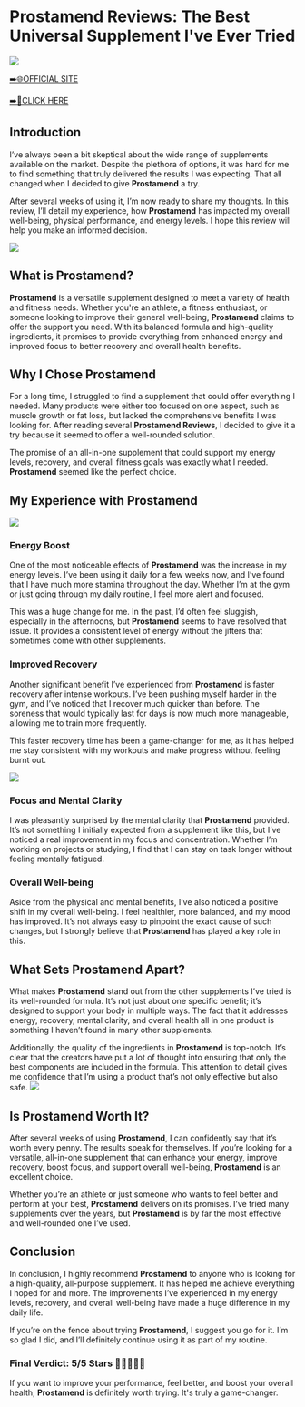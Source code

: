 # Prostamend Reviews: The Best Universal Supplement I've Ever Tried

[![](https://static.vecteezy.com/system/resources/thumbnails/019/896/014/small/buy-now-gradient-button-with-cart-symbol-buy-now-illustration-png.png)](https://edetoop.top/lander/sugarpreland-1/prostamend.html) 

[➡️🌐OFFICIAL SITE](https://edetoop.top/lander/sugarpreland-1/prostamend.html) 

[➡️🔗CLICK HERE](https://edetoop.top/lander/sugarpreland-1/prostamend.html) 


## Introduction

I’ve always been a bit skeptical about the wide range of supplements available on the market. Despite the plethora of options, it was hard for me to find something that truly delivered the results I was expecting. That all changed when I decided to give **Prostamend** a try.

After several weeks of using it, I’m now ready to share my thoughts. In this review, I’ll detail my experience, how **Prostamend** has impacted my overall well-being, physical performance, and energy levels. I hope this review will help you make an informed decision. 

[![](https://wallpapers.com/images/hd/red-order-now-button-udg4jcj4arvn8b0n-2.png)](https://edetoop.top/lander/sugarpreland-1/prostamend.html)  

## What is Prostamend?

**Prostamend** is a versatile supplement designed to meet a variety of health and fitness needs. Whether you're an athlete, a fitness enthusiast, or someone looking to improve their general well-being, **Prostamend** claims to offer the support you need. With its balanced formula and high-quality ingredients, it promises to provide everything from enhanced energy and improved focus to better recovery and overall health benefits.

## Why I Chose Prostamend

For a long time, I struggled to find a supplement that could offer everything I needed. Many products were either too focused on one aspect, such as muscle growth or fat loss, but lacked the comprehensive benefits I was looking for. After reading several **Prostamend Reviews**, I decided to give it a try because it seemed to offer a well-rounded solution.

The promise of an all-in-one supplement that could support my energy levels, recovery, and overall fitness goals was exactly what I needed. **Prostamend** seemed like the perfect choice.

## My Experience with Prostamend

[![](https://static.vecteezy.com/system/resources/thumbnails/019/896/014/small/buy-now-gradient-button-with-cart-symbol-buy-now-illustration-png.png)](https://edetoop.top/lander/sugarpreland-1/prostamend.html)

### Energy Boost

One of the most noticeable effects of **Prostamend** was the increase in my energy levels. I’ve been using it daily for a few weeks now, and I’ve found that I have much more stamina throughout the day. Whether I’m at the gym or just going through my daily routine, I feel more alert and focused.

This was a huge change for me. In the past, I’d often feel sluggish, especially in the afternoons, but **Prostamend** seems to have resolved that issue. It provides a consistent level of energy without the jitters that sometimes come with other supplements.

### Improved Recovery

Another significant benefit I’ve experienced from **Prostamend** is faster recovery after intense workouts. I’ve been pushing myself harder in the gym, and I’ve noticed that I recover much quicker than before. The soreness that would typically last for days is now much more manageable, allowing me to train more frequently.

This faster recovery time has been a game-changer for me, as it has helped me stay consistent with my workouts and make progress without feeling burnt out.

[![](https://wallpapers.com/images/hd/red-order-now-button-udg4jcj4arvn8b0n-2.png)](https://edetoop.top/lander/sugarpreland-1/prostamend.html)  

### Focus and Mental Clarity

I was pleasantly surprised by the mental clarity that **Prostamend** provided. It’s not something I initially expected from a supplement like this, but I’ve noticed a real improvement in my focus and concentration. Whether I’m working on projects or studying, I find that I can stay on task longer without feeling mentally fatigued.

### Overall Well-being

Aside from the physical and mental benefits, I’ve also noticed a positive shift in my overall well-being. I feel healthier, more balanced, and my mood has improved. It’s not always easy to pinpoint the exact cause of such changes, but I strongly believe that **Prostamend** has played a key role in this.

## What Sets Prostamend Apart?

What makes **Prostamend** stand out from the other supplements I’ve tried is its well-rounded formula. It’s not just about one specific benefit; it’s designed to support your body in multiple ways. The fact that it addresses energy, recovery, mental clarity, and overall health all in one product is something I haven’t found in many other supplements.

Additionally, the quality of the ingredients in **Prostamend** is top-notch. It’s clear that the creators have put a lot of thought into ensuring that only the best components are included in the formula. This attention to detail gives me confidence that I’m using a product that’s not only effective but also safe.
[![](https://static.vecteezy.com/system/resources/thumbnails/019/896/014/small/buy-now-gradient-button-with-cart-symbol-buy-now-illustration-png.png)](https://edetoop.top/lander/sugarpreland-1/prostamend.html)
## Is Prostamend Worth It?

After several weeks of using **Prostamend**, I can confidently say that it’s worth every penny. The results speak for themselves. If you’re looking for a versatile, all-in-one supplement that can enhance your energy, improve recovery, boost focus, and support overall well-being, **Prostamend** is an excellent choice.

Whether you’re an athlete or just someone who wants to feel better and perform at your best, **Prostamend** delivers on its promises. I’ve tried many supplements over the years, but **Prostamend** is by far the most effective and well-rounded one I’ve used.

## Conclusion

In conclusion, I highly recommend **Prostamend** to anyone who is looking for a high-quality, all-purpose supplement. It has helped me achieve everything I hoped for and more. The improvements I’ve experienced in my energy levels, recovery, and overall well-being have made a huge difference in my daily life.

If you’re on the fence about trying **Prostamend**, I suggest you go for it. I’m so glad I did, and I’ll definitely continue using it as part of my routine.

### Final Verdict: 5/5 Stars 🌟🌟🌟🌟🌟

If you want to improve your performance, feel better, and boost your overall health, **Prostamend** is definitely worth trying. It's truly a game-changer.
